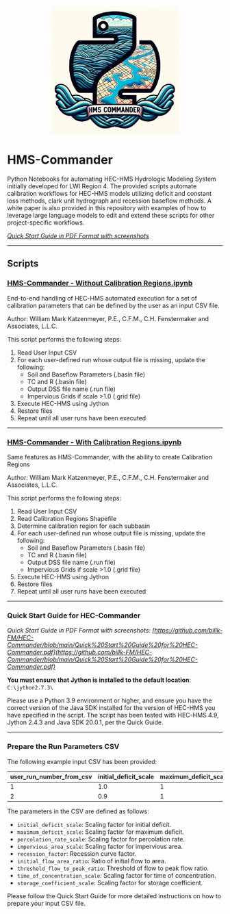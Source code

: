 <p align="center">
 <img src="../misc/HMS-Commander-Logo.png" width="300">
</p>

# HMS-Commander

Python Notebooks for automating HEC-HMS Hydrologic Modeling System initially developed for LWI Region 4. The provided scripts automate calibration workflows for HEC-HMS models utilizing deficit and constant loss methods, clark unit hydrograph and recession baseflow methods. A white paper is also provided in this repository with examples of how to leverage large language models to edit and extend these scripts for other project-specific workflows.

*[Quick Start Guide in PDF Format with screenshots](https://github.com/billk-FM/HEC-Commander/blob/main/HMS-Commander/Quick%20Start%20Guide%20for%20HMS-Commander.pdf)*

---

## Scripts

### [HMS-Commander - Without Calibration Regions.ipynb](./HMS-Commander%20-%20Without%20Calibration%20Regions.ipynb)

End-to-end handling of HEC-HMS automated execution for a set of calibration parameters that can be defined by the user as an input CSV file.

Author: William Mark Katzenmeyer, P.E., C.F.M., C.H. Fenstermaker and Associates, L.L.C.

This script performs the following steps:

1. Read User Input CSV
2. For each user-defined run whose output file is missing, update the following:
   - Soil and Baseflow Parameters (.basin file)
   - TC and R (.basin file)
   - Output DSS file name (.run file)
   - Impervious Grids if scale >1.0 (.grid file)
3. Execute HEC-HMS using Jython
4. Restore files
5. Repeat until all user runs have been executed

---

### [HMS-Commander - With Calibration Regions.ipynb](./HMS-Commander%20-%20With%20Calibration%20Regions.ipynb)

Same features as HMS-Commander, with the ability to create Calibration Regions

Author: William Mark Katzenmeyer, P.E., C.F.M., C.H. Fenstermaker and Associates, L.L.C.

This script performs the following steps:

1. Read User Input CSV
2. Read Calibration Regions Shapefile
3. Determine calibration region for each subbasin
4. For each user-defined run whose output file is missing, update the following:
   - Soil and Baseflow Parameters (.basin file)
   - TC and R (.basin file)
   - Output DSS file name (.run file)
   - Impervious Grids if scale >1.0 (.grid file)
5. Execute HEC-HMS using Jython
6. Restore files
7. Repeat until all user runs have been executed

---

### Quick Start Guide for HEC-Commander

*Quick Start Guide in PDF Format with screenshots: [https://github.com/billk-FM/HEC-Commander/blob/main/Quick%20Start%20Guide%20for%20HEC-Commander.pdf](https://github.com/billk-FM/HEC-Commander/blob/main/Quick%20Start%20Guide%20for%20HEC-Commander.pdf)*

**You must ensure that Jython is installed to the default location**: `C:\jython2.7.3\`

Please use a Python 3.9 environment or higher, and ensure you have the correct version of the Java SDK installed for the version of HEC-HMS you have specified in the script. The script has been tested with HEC-HMS 4.9, Jython 2.4.3 and Java SDK 20.0.1, per the Quick Guide.

---

### Prepare the Run Parameters CSV

The following example input CSV has been provided:

| user_run_number_from_csv | initial_deficit_scale | maximum_deficit_scale | percolation_rate_scale | impervious_area_scale | recession_factor | initial_flow_area_ratio | threshold_flow_to_peak_ratio | time_of_concentration_scale | storage_coefficient_scale |
|--------------------------|-----------------------|-----------------------|------------------------|-----------------------|------------------|-------------------------|------------------------------|-----------------------------|---------------------------|
|                        1 |                   1.0 |                     1 |                   0.06 |                     1 |              0.1 |                       1 |                          0.1 |                           1 |                         1 |
|                        2 |                   0.9 |                     1 |                   0.06 |                     1 |              0.1 |                       1 |                          0.1 |                           1 |                         1 |

The parameters in the CSV are defined as follows:

- `initial_deficit_scale`: Scaling factor for initial deficit.
- `maximum_deficit_scale`: Scaling factor for maximum deficit.
- `percolation_rate_scale`: Scaling factor for percolation rate.
- `impervious_area_scale`: Scaling factor for impervious area.
- `recession_factor`: Recession curve factor.
- `initial_flow_area_ratio`: Ratio of initial flow to area.
- `threshold_flow_to_peak_ratio`: Threshold of flow to peak flow ratio.
- `time_of_concentration_scale`: Scaling factor for time of concentration.
- `storage_coefficient_scale`: Scaling factor for storage coefficient.

Please follow the Quick Start Guide for more detailed instructions on how to prepare your input CSV file.
